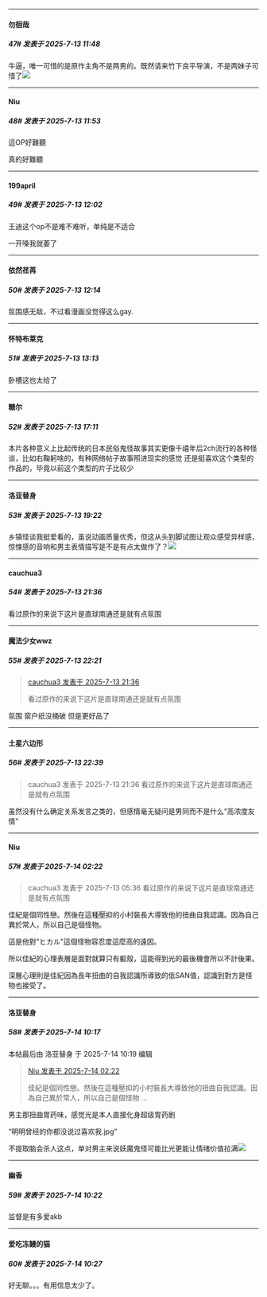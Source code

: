 ﻿
*****

####  勿徊哉  
##### 47#       发表于 2025-7-13 11:48

牛逼，唯一可惜的是原作主角不是两男的。既然请来竹下良平导演，不是两妹子可惜了<img src="https://static.stage1st.com/image/smiley/face2017/066.png" referrerpolicy="no-referrer">

*****

####  Niu  
##### 48#       发表于 2025-7-13 11:53

這OP好難聽

真的好難聽


*****

####  199april  
##### 49#       发表于 2025-7-13 12:02

王迪这个op不是难不难听，单纯是不适合

一开嗓我就萎了


*****

####  依然荏苒  
##### 50#       发表于 2025-7-13 12:14

氛围感无敌，不过看漫画没觉得这么gay.


*****

####  怀特布莱克  
##### 51#       发表于 2025-7-13 13:13

卧槽这也太给了


*****

####  糖尔  
##### 52#       发表于 2025-7-13 17:11

本片各种意义上比起传统的日本民俗鬼怪故事其实更像千禧年后2ch流行的各种怪谈，比如右鞠躬啥的，有种网络帖子故事照进现实的感觉
还是挺喜欢这个类型的作品的，毕竟以前这个类型的片子比较少


*****

####  洛亚替身  
##### 53#       发表于 2025-7-13 19:22

乡镇怪谈我挺爱看的，虽说动画质量优秀，但这从头到脚试图让观众感受异样感，惊悚感的音响和男主表情描写是不是有点太做作了？<img src="https://static.stage1st.com/image/smiley/face2017/012.png" referrerpolicy="no-referrer">


*****

####  cauchua3  
##### 54#       发表于 2025-7-13 21:36

看过原作的来说下这片是直球南通还是就有点氛围


*****

####  魔法少女wwz  
##### 55#       发表于 2025-7-13 22:21

<blockquote><a href="httphttps://stage1st.com/2b/forum.php?mod=redirect&amp;goto=findpost&amp;pid=68092990&amp;ptid=2184676" target="_blank">cauchua3 发表于 2025-7-13 21:36</a>

看过原作的来说下这片是直球南通还是就有点氛围</blockquote>
氛围 窗户纸没捅破 但是更好品了


*****

####  土星六边形  
##### 56#       发表于 2025-7-13 22:39

<blockquote>cauchua3 发表于 2025-7-13 21:36
看过原作的来说下这片是直球南通还是就有点氛围</blockquote>

虽然没有什么确定关系发言之类的，但感情毫无疑问是男同而不是什么“高浓度友情”


*****

####  Niu  
##### 57#       发表于 2025-7-14 02:22

<blockquote>cauchua3 发表于 2025-7-13 05:36
看过原作的来说下这片是直球南通还是就有点氛围</blockquote>
佳紀是個同性戀。然後在這種壓抑的小村裝長大導致他的扭曲自我認識。因為自己異於常人，所以自己是個怪物。

這是他對"ヒカル"這個怪物容忍度這麼高的遠因。

所以佳紀的心理表層是面對就算只有軀殼，這能得到光的最後機會所以不計後果。

深層心理則是佳紀因為長年扭曲的自我認識所導致的低SAN值，認識到對方是怪物也接受了。


*****

####  洛亚替身  
##### 58#       发表于 2025-7-14 10:17

 本帖最后由 洛亚替身 于 2025-7-14 10:19 编辑 
<blockquote><a href="httphttps://stage1st.com/2b/forum.php?mod=redirect&amp;goto=findpost&amp;pid=68093905&amp;ptid=2184676" target="_blank">Niu 发表于 2025-7-14 02:22</a>

佳紀是個同性戀。然後在這種壓抑的小村裝長大導致他的扭曲自我認識。因為自己異於常人，所以自己是個怪物 ...</blockquote>
男主那扭曲胃药味，感觉光是本人直接化身超级胃药剧

“明明曾经的你都没说过喜欢我.jpg”

不提取脑会杀人这点，单对男主来说妖魔鬼怪可能比光更能让情绪价值拉满<img src="https://static.stage1st.com/image/smiley/face2017/035.png" referrerpolicy="no-referrer">


*****

####  幽香  
##### 59#       发表于 2025-7-14 10:22

监督是有多爱akb

*****

####  爱吃冻鳗的猫  
##### 60#       发表于 2025-7-14 10:27

好无聊。。。有用信息太少了。

